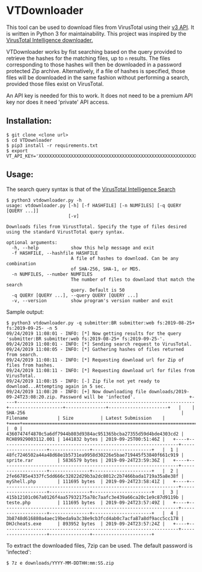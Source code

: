# VTDownloader

This tool can be used to download files from VirusTotal using their [v3 API](https://developers.virustotal.com/v3.0/reference). It is written in Python 3 for maintainability. This project was inspired by the [VirusTotal Intelligence downloader.](https://www.virustotal.com/intelligence/downloader/) 

VTDownloader works by fist searching based on the query provided to retrieve the hashes for the matching files, up to `n` results. The files corresponding to those hashes will then be downloaded in a password protected Zip archive. Alternatively, if a file of hashes is specified, those files will be downloaded in the same fashion without performing a search, provided those files exist on VirusTotal.

An API key is needed for this to work. It does not need to be a premium API key nor does it need 'private' API access.

## Installation:

```
$ git clone <clone url>
$ cd VTDownloader
$ pip3 install -r requirements.txt
$ export VT_API_KEY='XXXXXXXXXXXXXXXXXXXXXXXXXXXXXXXXXXXXXXXXXXXXXXXXXXXXXXXXXXXXXXXX'
```

## Usage:

The search query syntax is that of the [VirusTotal Intelligence Search](https://www.virustotal.com/intelligence/help/file-search/)
```
$ python3 vtdownloader.py -h
usage: vtdownloader.py [-h] [-f HASHFILE] [-n NUMFILES] [-q QUERY [QUERY ...]]
                       [-v]

Downloads files from VirustTotal. Specify the type of files desired using the standard VirustTotal query syntax.

optional arguments:
  -h, --help            show this help message and exit
  -f HASHFILE, --hashfile HASHFILE
                        A file of hashes to download. Can be any combination
                        of SHA-256, SHA-1, or MD5.
  -n NUMFILES, --number NUMFILES
                        The number of files to downlaod that match the search
                        query. Default is 50
  -q QUERY [QUERY ...], --query QUERY [QUERY ...]
  -v, --version         show program's version number and exit

```

Sample output:
```
$ python3 vtdownloader.py -q submitter:BR submitter:web fs:2019-08-25+ fs:2019-09-25- -n 5                                                                                                                                      09/24/2019 11:08:01 - INFO: [*] Now getting results for the query 'submitter:BR submitter:web fs:2019-08-25+ fs:2019-09-25-'.           09/24/2019 11:08:01 - INFO: [*] Sending search request to VirusTotal.                                                                   09/24/2019 11:08:05 - INFO: [*] Gathering hashes of files returned from search.                                                         09/24/2019 11:08:11 - INFO: [*] Requesting download url for Zip of files from hashes.                                                   09/24/2019 11:08:11 - INFO: [*] Requesting download url for files from VirusTotal.                                                      09/24/2019 11:08:15 - INFO: [-] Zip file not yet ready to download...Attempting again in 5 sec.                                         09/24/2019 11:08:20 - INFO: [+] Now downloading file downloads/2019-09-24T23:08:20.zip. Password will be 'infected'.                    +----+------------------------------------------------------------------+--------------------+---------------+----------------------+   |    | SHA-256                                                          | Filename           | Size          | Latest Submission    |   +====+==================================================================+====================+===============+======================+   |  0 | 43607474f4870c5a6df7944b803d9384ac951365bcba27355d59d4bde4303cd2 | RCH89929003112.001 | 1441832 bytes | 2019-09-25T00:51:46Z |   +----+------------------------------------------------------------------+--------------------+---------------+----------------------+   |  1 | 48fc7246502a44a48d68e1b5731ea9958d30226e5bae719445f53840f661c919 | sprite.rar         | 5836579 bytes | 2019-09-24T23:59:36Z |   +----+------------------------------------------------------------------+--------------------+---------------+----------------------+   |  2 | 2fe66785e4337fc5dd666c32822d29b3a2dc8012c2b7466bada1719a35a8e38f | myShell.php        | 111695 bytes  | 2019-09-24T23:58:41Z |   +----+------------------------------------------------------------------+--------------------+---------------+----------------------+   |  3 | 415b12101c067a0126f4aa57932175a78c7aafc3e439a66ca20c1e9c87d9119b | teste.php          | 111695 bytes  | 2019-09-24T23:57:49Z |   +----+------------------------------------------------------------------+--------------------+---------------+----------------------+   |  4 | 3b8748d616880a4aec19beda9a3c38e9cb3fcd4ab0c7acfa87a8df9acc5cc178 | DHJcheats.exe      | 893952 bytes  | 2019-09-24T23:57:24Z |   +----+------------------------------------------------------------------+--------------------+---------------+----------------------+ 
```

To extract the downloaded files, 7zip can be used. The default password is 'infected':
```
$ 7z e downloads/YYYY-MM-DDTHH:mm:SS.zip
```
